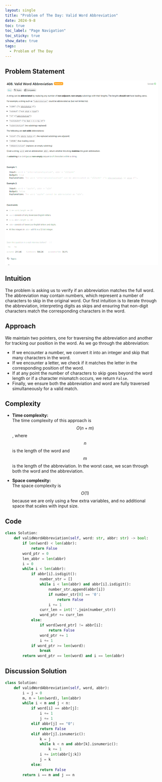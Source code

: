 ```yaml
---
layout: single
title: "Problem of The Day: Valid Word Abbreviation"
date: 2024-9-8
toc: true
toc_label: "Page Navigation"
toc_sticky: true
show_date: true
tags:
  - Problem of The Day
---
```


## Problem Statement

![problem](/assets/images/2024-09-08_17-06-36-problem-408.png)

## Intuition

The problem is asking us to verify if an abbreviation matches the full word. The abbreviation may contain numbers, which represent a number of characters to skip in the original word. Our first intuition is to iterate through the abbreviation, interpreting digits as skips and ensuring that non-digit characters match the corresponding characters in the word.

## Approach

We maintain two pointers, one for traversing the abbreviation and another for tracking our position in the word. As we go through the abbreviation:

- If we encounter a number, we convert it into an integer and skip that many characters in the word.
- If we encounter a letter, we check if it matches the letter in the corresponding position of the word.
- If at any point the number of characters to skip goes beyond the word length or if a character mismatch occurs, we return `False`.
- Finally, we ensure both the abbreviation and word are fully traversed simultaneously for a valid match.

## Complexity

- **Time complexity:**  
  The time complexity of this approach is $$O(n + m)$$, where $$n$$ is the length of the word and $$m$$ is the length of the abbreviation. In the worst case, we scan through both the word and the abbreviation.

- **Space complexity:**  
  The space complexity is $$O(1)$$ because we are only using a few extra variables, and no additional space that scales with input size.

## Code

```python
class Solution:
    def validWordAbbreviation(self, word: str, abbr: str) -> bool:
        if len(word) < len(abbr):
            return False
        word_ptr = 0
        len_abbr = len(abbr)
        i = 0
        while i < len(abbr):
            if abbr[i].isdigit():
                number_str = []
                while i < len(abbr) and abbr[i].isdigit():
                    number_str.append(abbr[i])
                    if number_str[0] == '0':
                        return False
                    i += 1
                curr_len = int(''.join(number_str))
                word_ptr += curr_len
            else:
                if word[word_ptr] != abbr[i]:
                    return False
                word_ptr += 1
                i += 1
            if word_ptr >= len(word):
                break
        return word_ptr == len(word) and i == len(abbr)
```

## Discussion Solution

```python
class Solution:
    def validWordAbbreviation(self, word, abbr):
        i = j = 0
        m, n = len(word), len(abbr)
        while i < m and j < n:
            if word[i] == abbr[j]:
                i += 1
                j += 1
            elif abbr[j] == "0":
                return False
            elif abbr[j].isnumeric():
                k = j
                while k < n and abbr[k].isnumeric():
                    k += 1
                i += int(abbr[j:k])
                j = k
            else:
                return False
        return i == m and j == n
```
